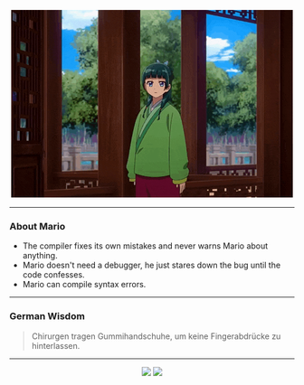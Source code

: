 <p align="center">
  <img src="assets/maomao.gif" />
</p>

---

### About Mario
- The compiler fixes its own mistakes and never warns Mario about anything.
- Mario doesn't need a debugger, he just stares down the bug until the code confesses.
- Mario can compile syntax errors.

---

### German Wisdom
> Chirurgen tragen Gummihandschuhe, um keine Fingerabdrücke zu hinterlassen.

---

<p align="center">
  <a>
    <img height="180em" src="https://github-readme-stats-eight-theta.vercel.app/api?username=Torfkopp&show_icons=true&theme=dark&include_all_commits=true&count_private=true"/>
  </a>
  <a href="https://github.com/Torfkopp?tab=repositories">
    <img height="180em" src="https://github-readme-stats-eight-theta.vercel.app/api/top-langs/?username=torfkopp&layout=compact&theme=dark&langs_count=8&hide=java"/>
  </a>
</p>
